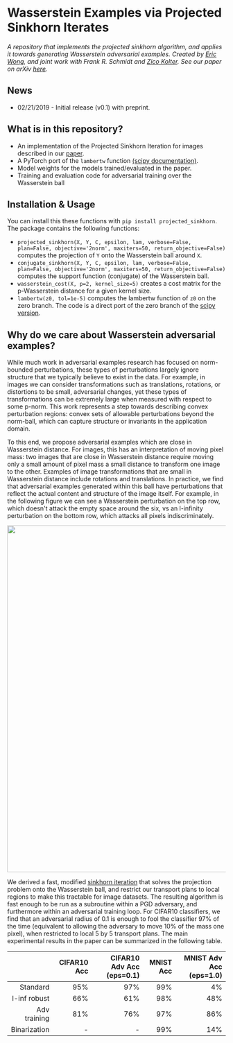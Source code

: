# Wasserstein Examples via Projected Sinkhorn Iterates

*A repository that implements the projected sinkhorn algorithm, and applies it towards generating Wasserstein adversarial examples. Created by [Eric Wong](https://riceric22.github.io), and joint work with Frank R. Schmidt and [Zico Kolter](http://zicokolter.com). See our paper on arXiv [here][paper].*

[paper]: http://arxiv.org/abs/1902.07906

[lambertw]: https://docs.scipy.org/doc/scipy-0.14.0/reference/generated/scipy.special.lambertw.html
[sinkhorn]: https://arxiv.org/abs/1306.0895

## News
+ 02/21/2019 - Initial release (v0.1) with preprint. 

## What is in this repository? 
+ An implementation of the Projected Sinkhorn Iteration for images described in our [paper][paper].
+ A PyTorch port of the `lambertw` function [(scipy documentation)][lambertw]. 
+ Model weights for the models trained/evaluated in the paper. 
+ Training and evaluation code for adversarial training over the Wasserstein ball

## Installation & Usage
You can install this these functions with 
`pip install projected_sinkhorn`. The package contains the following functions: 
+ `projected_sinkhorn(X, Y, C, epsilon, lam, verbose=False, plan=False, objective='2norm', maxiters=50, return_objective=False)` computes the projection of `Y` onto the Wasserstein ball around `X`. 
+ `conjugate_sinkhorn(X, Y, C, epsilon, lam, verbose=False, plan=False, objective='2norm', maxiters=50, return_objective=False)` computes the support function (conjugate) of the Wasserstein ball. 
+ `wasserstein_cost(X, p=2, kernel_size=5)` creates a cost matrix for the p-Wasserstein distance for a given kernel size. 
+ `lambertw(z0, tol=1e-5)` computes the lambertw function of `z0` on the zero branch. The code is a direct port of the zero branch of the [scipy version][lambertw]. 

## Why do we care about Wasserstein adversarial examples? 
While much work in adversarial examples research has focused on norm-bounded perturbations, these types 
of perturbations largely ignore structure that we typically believe to exist in the data. For example, 
in images we can consider transformations such as translations, rotations, or distortions to be 
small, adversarial changes, yet these types of transformations can be extremely large when measured 
with respect to some p-norm. This work represents a step towards describing convex perturbation regions: 
convex sets of allowable perturbations beyond the norm-ball, which can capture structure or invariants in 
the application domain. 

To this end, we propose adversarial examples which are close in Wasserstein distance. For images, this has 
an interpretation of moving pixel mass: two images that are close in Wasserstein distance require moving only 
a small amount of pixel mass a small distance to transform one image to the other. Examples of image transformations 
that are small in Wasserstein distance include rotations and translations. In practice, we find that adversarial examples 
generated within this ball have perturbations that reflect the actual content and structure of the image itself. For example, in the following figure we can see a Wasserstein perturbation on the top row, which doesn't attack the empty space around the six,  vs an l-infinity perturbation on the bottom row, which attacks all pixels indiscriminately. 

<img src="https://github.com/locuslab/projected_sinkhorn/blob/master/images/perturbation.png" width="800">

We derived a fast, modified [sinkhorn iteration][sinkhorn] that solves the projection problem onto the Wasserstein ball, and restrict our transport plans to local regions to make this tractable for image datasets. The resulting algorithm is fast enough to be run as a subroutine within a PGD adversary, and furthermore within an adversarial training loop. For CIFAR10 classifiers, we find that an adversarial radius of 0.1 is enough to fool the classifier 97% of the time (equivalent to allowing the adversary to move 10\% of the mass one pixel), when restricted to local 5 by 5 transport plans. The main experimental results in the paper can be summarized in the following table. 

|          | CIFAR10 Acc | CIFAR10 Adv Acc (eps=0.1) | MNIST Acc | MNIST Adv Acc (eps=1.0) |
| --------:| ----------:|----------:| ---------:| ------------:|
| Standard     |       95% |      97% |     99% |          4% |
| l-inf robust |       66% |      61% |     98% |         48% |
| Adv training |       81% |      76% |     97% |         86% |
| Binarization |         - |        - |     99% |         14% |

